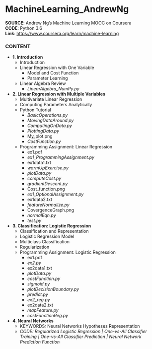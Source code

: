 # MachineLearning_AndrewNg

**SOURCE**: Andrew Ng’s Machine Learning MOOC on Coursera  
**CODE**: Python 3.6  
**Link**: https://www.coursera.org/learn/machine-learning  

### CONTENT
- **1. Introduction**
  - Introduction
  - Linear Regression with One Variable
    - Model and Cost Function
    - Parameter Learning
  - Linear Algebra Review
    - *LinearAlgebra_NumPy.py*
- **2. Linear Regression with Multiple Variables**
  - Multivariate Linear Regression
  - Computing Parameters Analytically
  - Python Tutorial
    - *BasicOperations.py*
    - *MovingDataAround.py*
    - *ComputingOnData.py*
    - *PlottingData.py*
    - My_plot.png
    - *CostFunction.py*
  - Programming Assignment: Linear Regression
    - ex1.pdf
    - *ex1_ProgrammingAssignment.py*
    - ex1data1.txt
    - *warmUpExercise.py*
    - *plotData.py*
    - *computeCost.py*
    - *gradientDescent.py*
    - Cost_function.png
    - *ex1_OptionalAssignment.py*
    - ex1data2.txt
    - *featureNormalize.py*
    - CovergenceGraph.png
    - *normalEqn.py*
    - *test.py*
- **3. Classification: Logistic Regression**
  - Classification and Representation
  - Logistic Regression Model
  - Multiclass Classification
  - Regularization
  - Programming Assignment: Logistic Regression
    - ex1.pdf
    - *ex2.py*
    - ex2data1.txt
    - *plotData.py*
    - *costFunction.py*
    - *sigmoid.py*
    - *plotDecisionBoundary.py*
    - *predict.py*
    - *ex2_reg.py*
    - ex2data2.txt
    - *mapFeature.py*
    - *costFunctionReg.py*
- **4. Neural Networks**
  - KEYWORDS: Neural Networks Hypotheses Representation
  - *CODE: Regularized Logistic Regression | One-vs-All Classifier Training | One-vs-All Classifier Prediction | Neural Network Prediction Function*

